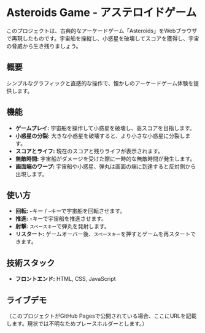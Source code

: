 # Asteroids Game - アステロイドゲーム

このプロジェクトは、古典的なアーケードゲーム「Asteroids」をWebブラウザで再現したものです。宇宙船を操縦し、小惑星を破壊してスコアを獲得し、宇宙の脅威から生き残りましょう。

## 概要

シンプルなグラフィックと直感的な操作で、懐かしのアーケードゲーム体験を提供します。

## 機能

-   **ゲームプレイ:** 宇宙船を操作して小惑星を破壊し、高スコアを目指します。
-   **小惑星の分裂:** 大きな小惑星を破壊すると、より小さな小惑星に分裂します。
-   **スコアとライフ:** 現在のスコアと残りライフが表示されます。
-   **無敵時間:** 宇宙船がダメージを受けた際に一時的な無敵時間が発生します。
-   **画面端のワープ:** 宇宙船や小惑星、弾丸は画面の端に到達すると反対側から出現します。

## 使い方

-   **回転:** `←`キー / `→`キーで宇宙船を回転させます。
-   **推進:** `↑`キーで宇宙船を推進させます。
-   **射撃:** `スペースキー`で弾丸を発射します。
-   **リスタート:** ゲームオーバー後、`スペースキー`を押すとゲームを再スタートできます。

## 技術スタック

-   **フロントエンド:** HTML, CSS, JavaScript

## ライブデモ

（このプロジェクトがGitHub Pagesで公開されている場合、ここにURLを記載します。現状では不明なためプレースホルダーとします。）
